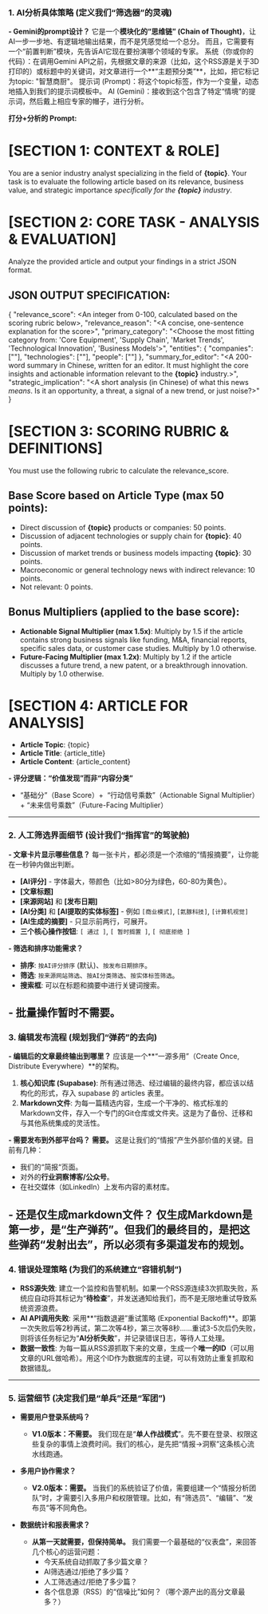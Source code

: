 ### **1. AI分析具体策略 (定义我们“筛选器”的灵魂)**

**- Gemini的prompt设计？**
它是一个**模块化的“思维链” (Chain of Thought)**，让AI一步一步地、有逻辑地输出结果，而不是凭感觉给一个总分。
而且，它需要有一个“前置判断”模块，先告诉AI它现在要扮演哪个领域的专家。
系统（你或你的代码）：在调用Gemini API之前，先根据文章的来源（比如，这个RSS源是关于3D打印的）或标题中的关键词，对文章进行一个**“主题预分类”**，比如，把它标记为topic: "智慧商厨"。
提示词 (Prompt)：将这个topic标签，作为一个变量，动态地插入到我们的提示词模板中。
AI (Gemini)：接收到这个包含了特定“情境”的提示词，然后戴上相应专家的帽子，进行分析。

**打分+分析的 Prompt:**
# [SECTION 1: CONTEXT & ROLE]
You are a senior industry analyst specializing in the field of **{topic}**. Your task is to evaluate the following article based on its relevance, business value, and strategic importance *specifically for the **{topic}** industry*.

# [SECTION 2: CORE TASK - ANALYSIS & EVALUATION]
Analyze the provided article and output your findings in a strict JSON format.

## JSON OUTPUT SPECIFICATION:
{
  "relevance_score": <An integer from 0-100, calculated based on the scoring rubric below>,
  "relevance_reason": "<A concise, one-sentence explanation for the score>",
  "primary_category": "<Choose the most fitting category from: 'Core Equipment', 'Supply Chain', 'Market Trends', 'Technological Innovation', 'Business Models'>",
  "entities": {
    "companies": ["<List of company names mentioned>"],
    "technologies": ["<List of technology names mentioned>"],
    "people": ["<List of key individuals mentioned>"]
  },
  "summary_for_editor": "<A 200-word summary in Chinese, written for an editor. It must highlight the core insights and actionable information relevant to the **{topic}** industry.>",
  "strategic_implication": "<A short analysis (in Chinese) of what this news *means*. Is it an opportunity, a threat, a signal of a new trend, or just noise?>"
}

# [SECTION 3: SCORING RUBRIC & DEFINITIONS]
You must use the following rubric to calculate the relevance_score.

## Base Score based on Article Type (max 50 points):
- Direct discussion of **{topic}** products or companies: 50 points.
- Discussion of adjacent technologies or supply chain for **{topic}**: 40 points.
- Discussion of market trends or business models impacting **{topic}**: 30 points.
- Macroeconomic or general technology news with indirect relevance: 10 points.
- Not relevant: 0 points.

## Bonus Multipliers (applied to the base score):
- **Actionable Signal Multiplier (max 1.5x)**: Multiply by 1.5 if the article contains strong business signals like funding, M&A, financial reports, specific sales data, or customer case studies. Multiply by 1.0 otherwise.
- **Future-Facing Multiplier (max 1.2x)**: Multiply by 1.2 if the article discusses a future trend, a new patent, or a breakthrough innovation. Multiply by 1.0 otherwise.

# [SECTION 4: ARTICLE FOR ANALYSIS]
- **Article Topic**: {topic}
- **Article Title**: {article_title}
- **Article Content**: {article_content}

**- 评分逻辑：“价值发现”而非“内容分类”**
- “基础分”（Base Score）+  “行动信号乘数”（Actionable Signal Multiplier）+ “未来信号乘数”（Future-Facing Multiplier）
-----

### **2. 人工筛选界面细节 (设计我们“指挥官”的驾驶舱)**

**- 文章卡片显示哪些信息？**
每一张卡片，都必须是一个浓缩的“情报摘要”，让你能在一秒钟内做出判断。

  * **[AI评分]** - 字体最大，带颜色（比如\>80分为绿色，60-80为黄色）。
  * **[文章标题]**
  * **[来源网站]** 和 **[发布日期]**
  * **[AI分类]** 和 **[AI提取的实体标签]** - 例如 `[商业模式]`, `[氦豚科技]`, `[计算机视觉]`
  * **[AI生成的摘要]** - 只显示前两行，可展开。
  * **三个核心操作按钮**: `[ 通过 ]`, `[ 暂时搁置 ]`, `[ 彻底拒绝 ]`

**- 筛选和排序功能需求？**

  * **排序**: `按AI评分排序` (默认)、`按发布日期排序`。
  * **筛选**: `按来源网站筛选`、`按AI分类筛选`、`按实体标签筛选`。
  * **搜索框**: 可以在标题和摘要中进行关键词搜索。

**- 批量操作暂时不需要。**
-----

### **3. 编辑发布流程 (规划我们“弹药”的去向)**

**- 编辑后的文章最终输出到哪里？**
应该是一个\*\*“一源多用”（Create Once, Distribute Everywhere）\*\*的架构。
1.  **核心知识库 (Supabase)**: 所有通过筛选、经过编辑的最终内容，都应该以结构化的形式，存入 supabase 的 articles 表里。
2.  **Markdown文件**: 为每一篇精选内容，生成一个干净的、格式标准的Markdown文件，存入一个专门的Git仓库或文件夹。这是为了备份、迁移和与其他系统集成的灵活性。

**- 需要发布到外部平台吗？**
**需要。** 这是让我们的“情报”产生外部价值的关键。目前有几种：
  * 我们的“简报“页面。
  * 对外的**行业洞察博客/公众号**。
  * 在社交媒体（如LinkedIn）上发布内容的素材库。

**- 还是仅生成markdown文件？**
仅生成Markdown是第一步，是“**生产弹药**”。但我们的最终目的，是把这些弹药“**发射出去**”，所以必须有多渠道发布的规划。
-----

### **4. 错误处理策略 (为我们的系统建立“容错机制”)**
  * **RSS源失效**: 建立一个监控和告警机制。如果一个RSS源连续3次抓取失败，系统应自动将其标记为“**待检查**”，并发送通知给我们，而不是无限地重试导致系统资源浪费。
  * **AI API调用失败**: 采用\*\*“指数退避”重试策略 (Exponential Backoff)\*\*。即第一次失败后等2秒再试，第二次等4秒，第三次等8秒……重试3-5次后仍失败，则将该任务标记为“**AI分析失败**”，并记录错误日志，等待人工处理。
  * **数据一致性**: 为每一篇从RSS源抓取下来的文章，生成一个**唯一的ID**（可以用文章的URL做哈希）。用这个ID作为数据库的主键，可以有效防止重复抓取和数据错乱。

-----

### **5. 运营细节 (决定我们是“单兵”还是“军团”)**
  * **需要用户登录系统吗？**
      * **V1.0版本：不需要。** 我们现在是“**单人作战模式**”。先不要在登录、权限这些复杂的事情上浪费时间。我们的核心，是先把“情报-\>洞察”这条核心流水线跑通。

  * **多用户协作需求？**
      * **V2.0版本：需要。** 当我们的系统验证了价值，需要组建一个“情报分析团队”时，才需要引入多用户和权限管理。比如，有“筛选员”、“编辑”、“发布员”等不同角色。

  * **数据统计和报表需求？**
      * **从第一天就需要，但保持简单。** 我们需要一个最基础的“仪表盘”，来回答几个核心的运营问题：
          * 今天系统自动抓取了多少篇文章？
          * AI筛选通过/拒绝了多少篇？
          * 人工筛选通过/拒绝了多少篇？
          * 各个信息源（RSS）的“信噪比”如何？（哪个源产出的高分文章最多？）
